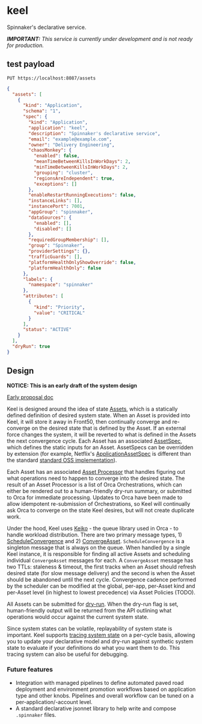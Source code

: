 # keel

Spinnaker's declarative service.

_**IMPORTANT:** This service is currently under development and is not ready for production._

## test payload

`PUT https://localhost:8087/assets`

```json
{
  "assets": [
    {
      "kind": "Application",
      "schema": "1",
      "spec": {
        "kind": "Application",
        "application": "keel",
        "description": "Spinnaker's declarative service",
        "email": "example@example.com",
        "owner": "Delivery Engineering",
        "chaosMonkey": {
          "enabled": false,
          "meanTimeBetweenKillsInWorkDays": 2,
          "minTimeBetweenKillsInWorkDays": 2,
          "grouping": "cluster",
          "regionsAreIndependent": true,
          "exceptions": []
        },
        "enableRestartRunningExecutions": false,
        "instanceLinks": [],
        "instancePort": 7001,
        "appGroup": "spinnaker",
        "dataSources": {
          "enabled": [],
          "disabled": []
        },
        "requiredGroupMembership": [],
        "group": "Spinnaker",
        "providerSettings": {},
        "trafficGuards": [],
        "platformHealthOnlyShowOverride": false,
        "platformHealthOnly": false
      },
      "labels": {
        "namespace": "spinnaker"
      },
      "attributes": [
        {
          "kind": "Priority",
          "value": "CRITICAL"
        }
      ],
      "status": "ACTIVE"
    }
  ],
  "dryRun": true
}
```

## Design

**NOTICE: This is an early draft of the system design**

[Early proposal doc](https://docs.google.com/document/d/1PzDkEPMjibhtPmbiUlVN4sWgI9_xxHkxHY7eWKTgx6E/edit)

Keel is designed around the idea of state [Assets][1], which is a statically defined
definition of desired system state. When an Asset is provided into Keel, it will store
it away in Front50, then continually converge and re-converge on the desired state that
is defined by the Asset. If an external force changes the system, it will be reverted
to what is defined in the Assets the next convergence cycle. Each Asset has an associated
[AssetSpec][8], which defines the static inputs for an Asset. AssetSpecs can be
overridden by extension (for example, Netflix's [ApplicationAssetSpec][9] is different 
than the standard [standard OSS implementation][10]).

Each Asset has an associated [Asset Processor][2] that handles figuring out what
operations need to happen to converge into the desired state. The result of an
Asset Processor is a list of Orca Orchestrations, which can either be rendered out to
a human-friendly dry-run summary, or submitted to Orca for immediate processing. Updates
to Orca have been made to allow idempotent re-submission of Orchestrations, so Keel will
continually ask Orca to converge on the state Keel desires, but will not create duplicate
work.

Under the hood, Keel uses [Keiko][3] - the queue library used in Orca - to handle workload
distribution. There are two primary message types, 1) [ScheduleConvergence][4] and 2) 
[ConvergeAsset][5]. `ScheduleConvergence` is a singleton message that is always on the
queue. When handled by a single Keel instance, it is responsible for finding all active
Assets and scheduling individual `ConvergeAsset` messages for each. A `ConvergeAsset`
message has two TTLs: staleness & timeout, the first tracks when an Asset should refresh
desired state (for slow message delivery) and the second is when the Asset should be 
abandoned until the next cycle. Convergence cadence performed by the scheduler can be 
modified at the global, per-app, per-Asset kind and per-Asset level (in highest to 
lowest precedence) via Asset Policies (TODO).

All Assets can be submitted for [dry-run][6]. When the dry-run flag is set, human-friendly
output will be returned from the API outlining what operations would occur against the 
current system state.

Since system states can be volatile, replayability of system state is important. Keel
supports [tracing system state][7] on a per-cycle basis, allowing you to update your 
declarative model and dry-run against synthetic system state to evaluate if your 
definitions do what you want them to do. This tracing system can also be useful for 
debugging. 

### Future features

* Integration with managed pipelines to define automated paved road deployment and 
environment promotion workflows based on application type and other knobs. Pipelines and
overall workflow can be tuned on a per-application/-account level.
* A standard declarative jsonnet library to help write and compose `.spinnaker` files.

[1]: https://github.com/spinnaker/keel/blob/master/keel-core/src/main/kotlin/com/netflix/spinnaker/keel/Asset.kt
[2]: https://github.com/spinnaker/keel/blob/master/keel-core/src/main/kotlin/com/netflix/spinnaker/keel/AssetProcessor.kt
[3]: https://github.com/spinnaker/keiko
[4]: https://github.com/spinnaker/keel/blob/master/keel-scheduler/src/main/kotlin/com/netflix/spinnaker/keel/scheduler/handler/ScheduleConvergeHandler.kt
[5]: https://github.com/spinnaker/keel/blob/master/keel-scheduler/src/main/kotlin/com/netflix/spinnaker/keel/scheduler/handler/ConvergeAssetHandler.kt
[6]: https://github.com/spinnaker/keel/blob/master/keel-core/src/main/kotlin/com/netflix/spinnaker/keel/dryrun/DryRunAssetLauncher.kt
[7]: https://github.com/spinnaker/keel/blob/master/keel-core/src/main/kotlin/com/netflix/spinnaker/keel/tracing/TraceRepository.kt
[8]: https://github.com/spinnaker/keel/blob/master/keel-core/src/main/kotlin/com/netflix/spinnaker/keel/AssetSpec.kt
[9]: https://github.com/spinnaker/keel/blob/master/keel-asset/src/main/kotlin/com/netflix/spinnaker/keel/assets/ApplicationAsset.kt#L162
[10]: https://github.com/spinnaker/keel/blob/master/keel-asset/src/main/kotlin/com/netflix/spinnaker/keel/assets/ApplicationAsset.kt#L134

